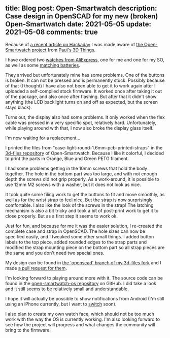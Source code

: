 title: Blog
post: Open-Smartwatch
description: Case design in OpenSCAD for my new (broken) Open-Smartwatch
date: 2021-05-05
update: 2021-05-08
comments: true
---

Because of [a recent article on Hackaday](https://hackaday.com/2021/04/08/an-open-source-smart-watch-youd-actually-wear/) I was made aware of [the Open-Smartwatch project](https://open-smartwatch.github.io/) from [Paul's 3D Things](https://p3dt.net/).

I have ordered two [watches from AliExpress](https://de.aliexpress.com/item/1005002341342799.html), one for me and one for my SO, as well as some [matching batteries](https://de.aliexpress.com/item/4000121983257.html).

They arrived but unfortunately mine has some problems.
One of the buttons is broken.
It can not be pressed and is permanently stuck.
Possibly because of that (I thought) I have also not been able to get it to work again after I uploaded a self-compiled stock firmware.
It worked once after taking it out of the package, and also once after flashing.
But after that it didn't show anything (the LCD backlight turns on and off as expected, but the screen stays black).

Turns out, the display also had some problems.
It only worked when the flex cable was pressed in a very specific spot, relatively hard.
Unfortunately, while playing around with that, I now also broke the display glass itself.

I'm now waiting for a replacement...

I printed the files from "case-light-round-1.6mm-pcb-printed-straps" in the [3d-files repository](https://github.com/Open-Smartwatch/3d-files/) of Open-Smartwatch.
Because I like it colorful, I decided to print the parts in Orange, Blue and Green PETG filament.

I had some problems getting in the 10mm screws that hold the body together.
The hole in the bottom part was too large, and with not enough depth the screws did not grip properly.
As a work-around, it is possible to use 12mm M2 screws with a washer, but it does not look as nice.

It took quite some filing work to get the buttons to fit and move smoothly, as well as for the wrist strap to feel nice.
But the strap is now surprisingly comfortable.
I also like the look of the screws in the strap!
The latching mechanism is also a bit tricky and took a bit of post-print work to get it to close properly.
But as a first step it seems to work ok.

Just for fun, and because for me it was the easier solution, I re-created the complete case and strap in OpenSCAD.
The hole sizes can now be specified easily, and I tweaked some other small things.
I added button labels to the top piece, added rounded edges to the strap parts and modified the strap mounting piece on the bottom part so all strap pieces are the same and you don't need two special ones.

My design can be found in [the 'openscad' branch of my 3d-files fork](https://github.com/xythobuz/3d-files/tree/openscad) and I made [a pull request for them](https://github.com/Open-Smartwatch/3d-files/pull/7).

<!--%
lightgallery([
    [ "img/osw_prints.jpg", "All my prints for the development of my re-design" ],
    [ "img/opensmartwatch_1.jpg", "Original 3D printed case and wrist strap" ],
    [ "img/osw_design_1.png", "Work in progress of my re-design" ],
    [ "img/osw_design_2.png", "Work in progress of my re-design, with colors" ]
])
%-->

I'm looking forward to playing around more with it. The source code can be found in the [open-smartwatch-os repository](https://github.com/Open-Smartwatch/open-smartwatch-os) on GitHub.
I did take a look and it still seems to be relatively small and understandable.

I hope it will actually be possible to show notifications from Android (I'm still using an iPhone currently, but I want to [switch](https://www.indiegogo.com/projects/astro-slide-5g-transformer) soon).

I also plan to create my own watch face, which should not be too much work with the way the OS is currently working.
I'm also looking forward to see how the project will progress and what changes the community will bring to the firmware.
